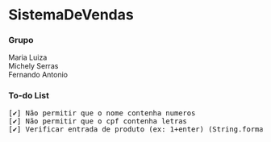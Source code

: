 # SistemaDeVendas
### Grupo
Maria Luiza <br>
Michely Serras <br>
Fernando Antonio <br>

### To-do List
<pre>
[✔] Não permitir que o nome contenha numeros
[✔] Não permitir que o cpf contenha letras
[✔] Verificar entrada de produto (ex: 1+enter) (String.format("%03d","")) 
</pre>
